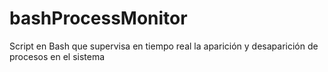 # bashProcessMonitor
Script en Bash que supervisa en tiempo real la aparición y desaparición de procesos en el sistema
